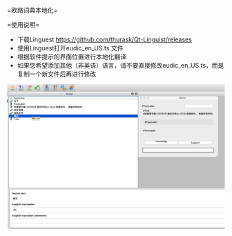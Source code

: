 =欧路词典本地化=

=使用说明=
- 下载Linguest 
https://github.com/thurask/Qt-Linguist/releases
- 使用Linguest打开eudic_en_US.ts 文件
- 根据软件提示的界面位置进行本地化翻译
- 如果您希望添加其他（非英语）语言，请不要直接修改eudic_en_US.ts，而是复制一个新文件后再进行修改

![例子](https://github.com/eudic/eudic_win32_localize/blob/f8324d3ba5912c84f9e1d87f24e6313baf609045/Screen%20Shot%202019-02-03%20at%209.21.46%20AM.png?raw=true)
